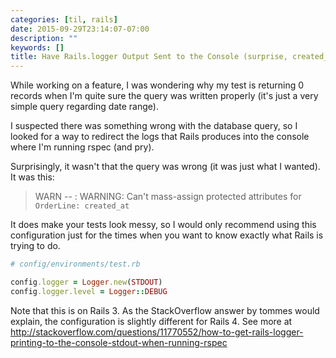 ```yaml
---
categories: [til, rails]
date: 2015-09-29T23:14:07-07:00
description: ""
keywords: []
title: Have Rails.logger Output Sent to the Console (surprise, created_at field is protected from mass-assignment)
---
```

While working on a feature, I was wondering why my test is returning 0 records when I'm quite sure the query was written properly (it's just a very simple query regarding date range).

<!--more-->

I suspected there was something wrong with the database query, so I looked for a way to redirect the logs that Rails produces into the console where I'm running rspec (and pry).

Surprisingly, it wasn't that the query was wrong (it was just what I wanted). It was this:

> WARN -- : WARNING: Can't mass-assign protected attributes for `OrderLine: created_at`

It does make your tests look messy, so I would only recommend using this configuration just for the times when you want to know exactly what Rails is trying to do.

``` ruby
# config/environments/test.rb

config.logger = Logger.new(STDOUT)
config.logger.level = Logger::DEBUG
```

Note that this is on Rails 3. As the StackOverflow answer by tommes would explain, the configuration is slightly different for Rails 4. See more at http://stackoverflow.com/questions/11770552/how-to-get-rails-logger-printing-to-the-console-stdout-when-running-rspec
